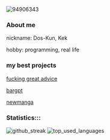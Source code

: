 ![94906343](https://github.com/aminobotskek/aminobotskek/assets/94906343/5d21a64b-d9e9-401d-abee-743ef5f80d65)

### About me
nickname: Dos-Kun, Kek

hobby: programming, real life 
### my best projects

[fucking great advice](https://github.com/aminobotskek/fucking_great_advice)

[bargpt](https://github.com/aminobotskek/bargpt)

[newmanga](https://github.com/aminobotskek/newmanga)


### Statistics:::

![github_streak](https://github-readme-streak-stats.herokuapp.com/?user=aminobotskek&theme=dark&hide_border=true)
![top_used_languages](https://github-readme-stats.vercel.app/api/top-langs/?username=aminobotskek&theme=dark&hide_border=true)
